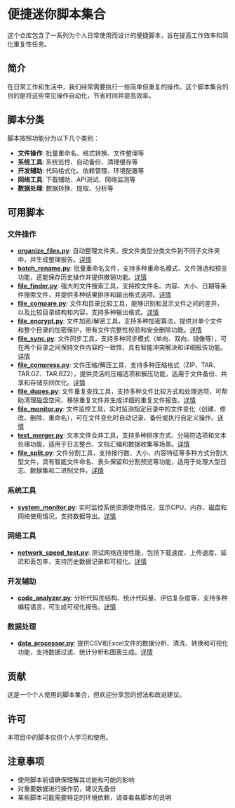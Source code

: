 # 便捷迷你脚本集合

这个仓库包含了一系列为个人日常使用而设计的便捷脚本，旨在提高工作效率和简化重复性任务。

## 简介

在日常工作和生活中，我们经常需要执行一些简单但重复的操作。这个脚本集合的目的是将这些常见操作自动化，节省时间并提高效率。

## 脚本分类

脚本按照功能分为以下几个类别：

- **文件操作**: 批量重命名、格式转换、文件整理等
- **系统工具**: 系统监控、自动备份、清理缓存等
- **开发辅助**: 代码格式化、依赖管理、环境配置等
- **网络工具**: 下载辅助、API测试、网络监测等
- **数据处理**: 数据转换、提取、分析等

## 可用脚本

### 文件操作

- **[organize_files.py](file_operations/organize_files.py)**: 自动整理文件夹，按文件类型分类文件到不同子文件夹中，并生成整理报告。[详情](file_operations/README.md)
- **[batch_rename.py](file_operations/batch_rename.py)**: 批量重命名文件，支持多种重命名模式、文件筛选和预览功能，还能保存历史操作并提供撤销功能。[详情](file_operations/README.md)
- **[file_finder.py](file_operations/file_finder.py)**: 强大的文件搜索工具，支持按文件名、内容、大小、日期等条件搜索文件，并提供多种结果排序和输出格式选项。[详情](file_operations/README.md)
- **[file_compare.py](file_operations/file_compare.py)**: 文件和目录比较工具，能够识别和显示文件之间的差异，以及比较目录结构和内容，支持多种输出格式。[详情](file_operations/README.md)
- **[file_encrypt.py](file_operations/file_encrypt.py)**: 文件加密/解密工具，支持多种加密算法，提供对单个文件和整个目录的加密保护，带有文件完整性校验和安全删除功能。[详情](file_operations/README.md)
- **[file_sync.py](file_operations/file_sync.py)**: 文件同步工具，支持多种同步模式（单向、双向、镜像等），可在两个目录之间保持文件内容的一致性，具有智能冲突解决和详细报告功能。[详情](file_operations/README.md)
- **[file_compress.py](file_operations/file_compress.py)**: 文件压缩/解压工具，支持多种压缩格式（ZIP、TAR、TAR.GZ、TAR.BZ2），提供灵活的压缩选项和解压功能，适用于文件备份、共享和存储空间优化。[详情](file_operations/README.md)
- **[file_dupes.py](file_operations/file_dupes.py)**: 文件重复查找工具，支持多种文件比较方式和处理选项，可帮助清理磁盘空间、移除重复文件并生成详细的重复文件报告。[详情](file_operations/README.md)
- **[file_monitor.py](file_operations/file_monitor.py)**: 文件监控工具，实时监测指定目录中的文件变化（创建、修改、删除、重命名），可在文件变化时自动记录、备份或执行自定义操作。[详情](file_operations/README.md)
- **[text_merger.py](file_operations/text_merger.py)**: 文本文件合并工具，支持多种排序方式、分隔符选项和文本处理功能，适用于日志整合、文档汇编和数据收集等场景。[详情](file_operations/README.md)
- **[file_split.py](file_operations/file_split.py)**: 文件分割工具，支持按行数、大小、内容特征等多种方式分割大型文件，具有智能文件命名、表头保留和分割预览等功能，适用于处理大型日志、数据集和二进制文件。[详情](file_operations/README.md)

### 系统工具

- **[system_monitor.py](system_tools/system_monitor.py)**: 实时监控系统资源使用情况，显示CPU、内存、磁盘和网络使用情况，支持数据导出。[详情](system_tools/README.md)

### 网络工具

- **[network_speed_test.py](network_tools/network_speed_test.py)**: 测试网络连接性能，包括下载速度、上传速度、延迟和丢包率，支持历史数据记录和可视化。[详情](network_tools/README.md)

### 开发辅助

- **[code_analyzer.py](dev_tools/code_analyzer.py)**: 分析代码库结构、统计代码量、评估复杂度等，支持多种编程语言，可生成可视化报告。[详情](dev_tools/README.md)

### 数据处理

- **[data_processor.py](data_tools/data_processor.py)**: 提供CSV和Excel文件的数据分析、清洗、转换和可视化功能，支持数据过滤、统计分析和图表生成。[详情](data_tools/README.md)

## 贡献

这是一个个人使用的脚本集合，但欢迎分享您的想法和改进建议。

## 许可

本项目中的脚本仅供个人学习和使用。

## 注意事项

- 使用脚本前请确保理解其功能和可能的影响
- 对重要数据进行操作前，建议先备份
- 某些脚本可能需要特定的环境依赖，请查看各脚本的说明